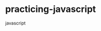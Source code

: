 # practicing-javascript
javascript
<html>
<head>
  <title></title>
  <script></script>
 </head>


</html>
